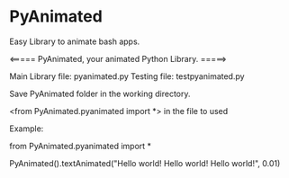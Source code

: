# PyAnimated
Easy Library to animate bash apps.

<===== PyAnimated, your animated Python Library. =====>

Main Library file: pyanimated.py
Testing file: testpyanimated.py

Save PyAnimated folder in the working directory.

<from PyAnimated.pyanimated import *> in the file to used

Example:

from PyAnimated.pyanimated import *

PyAnimated().textAnimated("Hello world! Hello world! Hello world!", 0.01)